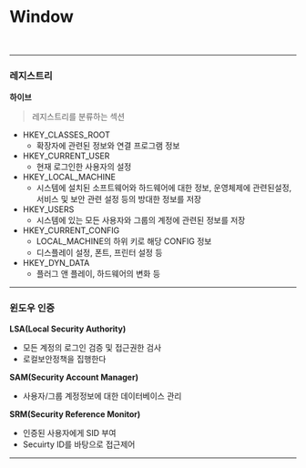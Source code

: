 # Window

<br>



---

### 레지스트리

**하이브**

> 레지스트리를 분류하는 섹션

* HKEY_CLASSES_ROOT
  * 확장자에 관련된 정보와 연결 프로그램 정보
* HKEY_CURRENT_USER
  * 현재 로그인한 사용자의 설정
* HKEY_LOCAL_MACHINE
  * 시스템에 설치된 소프트웨어와 하드웨어에 대한 정보, 운영체제에 관련된설정, 서비스 및 보안 관련 설정 등의 방대한 정보를 저장
* HKEY_USERS
  * 시스템에 있는 모든 사용자와 그룹의 계정에 관련된 정보를 저장
* HKEY_CURRENT_CONFIG
  * LOCAL_MACHINE의 하위 키로 해당 CONFIG 정보
  * 디스플레이 설정, 폰트, 프린터 설정 등
* HKEY_DYN_DATA
  * 플러그 앤 플레이, 하드웨어의 변화 등

---

### 윈도우 인증

**LSA(Local Security Authority)**

* 모든 계정의 로그인 검증 및 접근권한 검사
* 로컬보안정책을 집행한다

**SAM(Security Account Manager)**

* 사용자/그룹 계정정보에 대한 데이터베이스 관리

**SRM(Security Reference Monitor)**

* 인증된 사용자에게 SID 부여
* Secuirty ID를 바탕으로 접근제어

---

